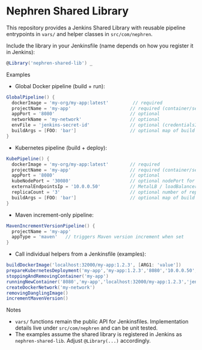 # Nephren Shared Library

This repository provides a Jenkins Shared Library with reusable pipeline entrypoints in `vars/` and helper classes in `src/com/nephren`.

Include the library in your Jenkinsfile (name depends on how you register it in Jenkins):

```groovy
@Library('nephren-shared-lib') _
```

Examples

- Global Docker pipeline (build + run):

```groovy
GlobalPipeline() {
  dockerImage = 'my-org/my-app:latest'         // required
  projectName = 'my-app'                      // required (container/service name)
  appPort = '8080'                            // optional
  networkName = 'my-network'                  // optional
  envFile = 'jenkins-secret-id'               // optional (credentialsId of a secret file)
  buildArgs = [FOO: 'bar']                    // optional map of build args
}
```

- Kubernetes pipeline (build + deploy):

```groovy
KubePipeline() {
  dockerImage = 'my-org/my-app:latest'        // required
  projectName = 'my-app'                      // required (container/service name)
  appPort = '8080'                            // optional
  kubeNodePort = '30080'                      // optional nodePort for Service
  externalEndpointsIp = '10.0.0.50'           // MetalLB / loadBalancer IP(s)
  replicaCount = '3'                          // optional number of replicas (default: 1)
  buildArgs = [FOO: 'bar']                    // optional map of build args
}
```

- Maven increment-only pipeline:

```groovy
MavenIncrementVersionPipeline() {
  projectName = 'my-app'
  appType = 'maven'   // triggers Maven version increment when set
}
```

- Call individual helpers from a Jenkinsfile (examples):

```groovy
buildDockerImage('localhost:32000/my-app:1.2.3', [ARG1: 'value'])
prepareKubernetesDeployment('my-app','my-app:1.2.3','8080','10.0.0.50','30080')
stoppingAndRemovingContainer('my-app')
runningNewContainer('8080','my-app','localhost:32000/my-app:1.2.3','jenkins-secret-id','my-network')
createDockerNetwork('my-network')
removingDanglingImage()
incrementMavenVersion()
```

Notes
- `vars/` functions remain the public API for Jenkinsfiles. Implementation details live under `src/com/nephren` and can be unit tested.
- The examples assume the shared library is registered in Jenkins as `nephren-shared-lib`. Adjust `@Library(...)` accordingly.

